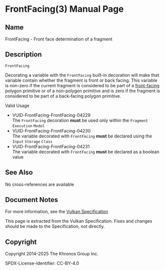 # FrontFacing(3) Manual Page

## Name

FrontFacing - Front face determination of a fragment



## [](#_description)Description

`FrontFacing`

Decorating a variable with the `FrontFacing` built-in decoration will make that variable contain whether the fragment is front or back facing. This variable is non-zero if the current fragment is considered to be part of a [front-facing](https://registry.khronos.org/vulkan/specs/latest/html/vkspec.html#primsrast-polygons-basic) polygon primitive or of a non-polygon primitive and is zero if the fragment is considered to be part of a back-facing polygon primitive.

Valid Usage

- [](#VUID-FrontFacing-FrontFacing-04229)VUID-FrontFacing-FrontFacing-04229  
  The `FrontFacing` decoration **must** be used only within the `Fragment` `Execution` `Model`
- [](#VUID-FrontFacing-FrontFacing-04230)VUID-FrontFacing-FrontFacing-04230  
  The variable decorated with `FrontFacing` **must** be declared using the `Input` `Storage` `Class`
- [](#VUID-FrontFacing-FrontFacing-04231)VUID-FrontFacing-FrontFacing-04231  
  The variable decorated with `FrontFacing` **must** be declared as a boolean value

## [](#_see_also)See Also

No cross-references are available

## [](#_document_notes)Document Notes

For more information, see the [Vulkan Specification](https://registry.khronos.org/vulkan/specs/latest/html/vkspec.html#FrontFacing)

This page is extracted from the Vulkan Specification. Fixes and changes should be made to the Specification, not directly.

## [](#_copyright)Copyright

Copyright 2014-2025 The Khronos Group Inc.

SPDX-License-Identifier: CC-BY-4.0